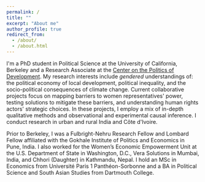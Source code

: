 ```yaml
---
permalink: /
title: ""
excerpt: "About me"
author_profile: true
redirect_from: 
  - /about/
  - /about.html
---
```


I'm a PhD student in Political Science at the University of California, Berkeley and a Research Associate at the [Center on the Politics of Development](https://cpd.berkeley.edu/). My research interests include _gendered_ understandings of: the political economy of local development, political inequality, and the socio-political consequences of climate change. Current collaborative projects focus on mapping barriers to women representatives' power, testing solutions to mitigate these barriers, and understanding human rights actors' strategic choices. In these projects, I employ a mix of in-depth qualitative methods and observational and experimental causal inference. I conduct research in urban and rural India and Côte d'Ivoire.

Prior to Berkeley, I was a Fulbright-Nehru Research Fellow and Lombard Fellow affiliated with the Gokhale Institute of Politics and Economics in Pune, India. I also worked for the Women’s Economic Empowerment Unit at the U.S. Department of State in Washington, D.C., Vera Solutions in Mumbai, India, and Chhori (Daughter) in Kathmandu, Nepal. I hold an MSc in Economics from Université Paris 1 Panthéon-Sorbonne and a BA in Political Science and South Asian Studies from Dartmouth College.
